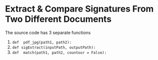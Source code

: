# Extract & Compare Signatures From Two Different Documents

The source code has 3 separate functions
1. `def  pdf_jpg(path1, path2):` 
2. `def sigExtract(inputPath, outputPath):`
3. `def  match(path1, path2, countour = False):`